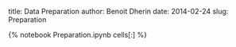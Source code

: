 title: Data Preparation 
author: Benoit Dherin 
date: 2014-02-24
slug: Preparation 

{% notebook Preparation.ipynb cells[:] %}

